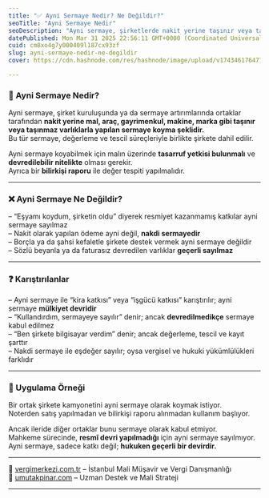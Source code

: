```yaml
---
title: "✅ Ayni Sermaye Nedir? Ne Değildir?"
seoTitle: "Ayni Sermaye Nedir"
seoDescription: "Ayni sermaye, şirketlerde nakit yerine taşınır veya taşınmaz varlıklarla sermaye konulmasıdır; resmiyet kazanmayan katkılar geçerli sayılmaz"
datePublished: Mon Mar 31 2025 22:56:11 GMT+0000 (Coordinated Universal Time)
cuid: cm8xo4g7y000409l187cx93zf
slug: ayni-sermaye-nedir-ne-degildir
cover: https://cdn.hashnode.com/res/hashnode/image/upload/v1743461764773/a35d6fc2-6769-4785-b037-394e6d299926.webp

---
```


### 🔹 Ayni Sermaye Nedir?

Ayni sermaye, şirket kuruluşunda ya da sermaye artırımlarında ortaklar tarafından **nakit yerine mal, araç, gayrimenkul, makine, marka gibi taşınır veya taşınmaz varlıklarla yapılan sermaye koyma şeklidir.**  
Bu tür sermaye, değerleme ve tescil süreçleriyle birlikte şirkete dahil edilir.

Ayni sermaye koyabilmek için malın üzerinde **tasarruf yetkisi bulunmalı** ve **devredilebilir nitelikte** olması gerekir.  
Ayrıca bir **bilirkişi raporu** ile değer tespiti yapılmalıdır.

---

### ❌ Ayni Sermaye Ne Değildir?

– “Eşyamı koydum, şirketin oldu” diyerek resmiyet kazanmamış katkılar ayni sermaye sayılmaz  
– Nakit olarak yapılan ödeme ayni değil, **nakdi sermayedir**  
– Borçla ya da şahsi kefaletle şirkete destek vermek ayni sermaye değildir  
– Sözlü beyanla ya da faturasız devredilen varlıklar **geçerli sayılmaz**

---

### ❓ Karıştırılanlar

– Ayni sermaye ile “kira katkısı” veya “işgücü katkısı” karıştırılır; ayni sermaye **mülkiyet devridir**  
– “Kullandırdım, sermayeye sayılır” denir; ancak **devredilmedikçe** sermaye kabul edilmez  
– “Ben şirkete bilgisayar verdim” denir; ancak değerleme, tescil ve kayıt şarttır  
– Nakdi sermaye ile eşdeğer sayılır; oysa vergisel ve hukuki yükümlülükleri farklıdır

---

### 🧠 Uygulama Örneği

Bir ortak şirkete kamyonetini ayni sermaye olarak koymak istiyor.  
Noterden satış yapılmadan ve bilirkişi raporu alınmadan kullanım başlıyor.

Ancak ileride diğer ortaklar bunu sermaye olarak kabul etmiyor.  
Mahkeme sürecinde, **resmî devri yapılmadığı** için ayni sermaye sayılmıyor.  
Ayni sermaye, sadece katkı değil; **hukuken geçerli bir devirdir.**

---

📎 [vergimerkezi.com.tr](https://vergimerkezi.com.tr) – İstanbul Mali Müşavir ve Vergi Danışmanlığı  
📎 [umutakpinar.com](https://umutakpinar.com) – Uzman Destek ve Mali Strateji

---